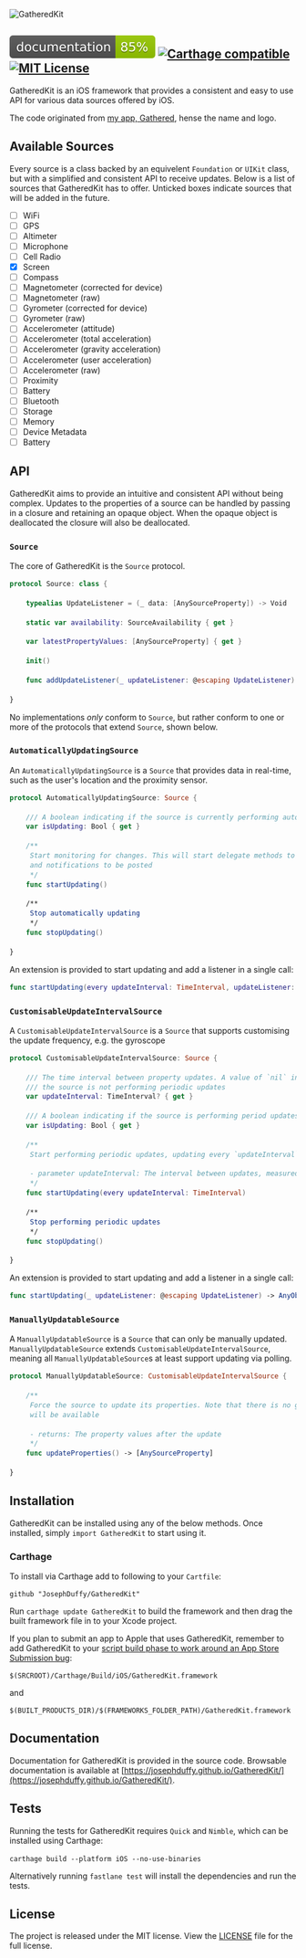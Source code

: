 ![GatheredKit](https://josephduffy.github.io/GatheredKit/img/banner.png)

[![Documentation](./docs/badge.svg)](https://josephduffy.github.io/GatheredKit/) [![Carthage compatible](https://img.shields.io/badge/Carthage-compatible-4BC51D.svg?style=flat)](https://github.com/Carthage/Carthage) [![MIT License](https://img.shields.io/badge/License-MIT-4BC51D.svg?style=flat)](./LICENSE)
--

GatheredKit is an iOS framework that provides a consistent and easy to use API for various data sources offered by iOS.

The code originated from [my app, Gathered](https://itunes.apple.com/us/app/apple-store/id929726748?mt=8), hense the name and logo.

## Available Sources

Every source is a class backed by an equivelent `Foundation` or `UIKit` class, but with a simplified and consistent API to receive updates. Below is a list of sources that GatheredKit has to offer. Unticked boxes indicate sources that will be added in the future.

 - [ ] WiFi
 - [ ] GPS
 - [ ] Altimeter
 - [ ] Microphone
 - [ ] Cell Radio
 - [X] Screen
 - [ ] Compass
 - [ ] Magnetometer (corrected for device)
 - [ ] Magnetometer (raw)
 - [ ] Gyrometer (corrected for device)
 - [ ] Gyrometer (raw)
 - [ ] Accelerometer (attitude)
 - [ ] Accelerometer (total acceleration)
 - [ ] Accelerometer (gravity acceleration)
 - [ ] Accelerometer (user acceleration)
 - [ ] Accelerometer (raw)
 - [ ] Proximity
 - [ ] Battery
 - [ ] Bluetooth
 - [ ] Storage
 - [ ] Memory
 - [ ] Device Metadata
 - [ ] Battery

## API

GatheredKit aims to provide an intuitive and consistent API without being complex. Updates to the properties of a source can be handled by passing in a closure and retaining an opaque object. When the opaque object is deallocated the closure will also be deallocated.

### `Source`

The core of GatheredKit is the `Source` protocol.

```swift
protocol Source: class {

    typealias UpdateListener = (_ data: [AnySourceProperty]) -> Void

    static var availability: SourceAvailability { get }

    var latestPropertyValues: [AnySourceProperty] { get }

    init()

    func addUpdateListener(_ updateListener: @escaping UpdateListener) -> AnyObject

}
```

No implementations _only_ conform to `Source`, but rather conform to one or more of the protocols that extend `Source`, shown below.

### `AutomaticallyUpdatingSource`

An `AutomaticallyUpdatingSource` is a `Source` that provides data in real-time, such as the user's location and the proximity sensor.

```swift
protocol AutomaticallyUpdatingSource: Source {

    /// A boolean indicating if the source is currently performing automatic updates
    var isUpdating: Bool { get }

    /**
     Start monitoring for changes. This will start delegate methods to be called
     and notifications to be posted
     */
    func startUpdating()

    /**
     Stop automatically updating
     */
    func stopUpdating()

}
```

An extension is provided to start updating and add a listener in a single call:

```swift
func startUpdating(every updateInterval: TimeInterval, updateListener: @escaping UpdateListener) -> AnyObject
```

### `CustomisableUpdateIntervalSource`

A `CustomisableUpdateIntervalSource` is a `Source` that supports customising the update frequency, e.g. the gyroscope

```swift
protocol CustomisableUpdateIntervalSource: Source {

    /// The time interval between property updates. A value of `nil` indicates that
    /// the source is not performing periodic updates
    var updateInterval: TimeInterval? { get }

    /// A boolean indicating if the source is performing period updates every `updateInterval`
    var isUpdating: Bool { get }

    /**
     Start performing periodic updates, updating every `updateInterval` seconds

     - parameter updateInterval: The interval between updates, measured in seconds
     */
    func startUpdating(every updateInterval: TimeInterval)

    /**
     Stop performing periodic updates
     */
    func stopUpdating()

}
```

An extension is provided to start updating and add a listener in a single call:

```swift
func startUpdating(_ updateListener: @escaping UpdateListener) -> AnyObject
```

### `ManuallyUpdatableSource`

A `ManuallyUpdatableSource` is a `Source` that can only be manually updated. `ManuallyUpdatableSource` extends `CustomisableUpdateIntervalSource`, meaning all `ManuallyUpdatableSource`s at least support updating via polling.

```swift
protocol ManuallyUpdatableSource: CustomisableUpdateIntervalSource {

    /**
     Force the source to update its properties. Note that there is no guarantee that new data
     will be available

     - returns: The property values after the update
     */
    func updateProperties() -> [AnySourceProperty]

}
```

## Installation

GatheredKit can be installed using any of the below methods. Once installed, simply `import GatheredKit` to start using it.

### Carthage

To install via Carthage add to following to your `Cartfile`:

```
github "JosephDuffy/GatheredKit"
```

Run `carthage update GatheredKit` to build the framework and then drag the built framework file in to your Xcode project.

If you plan to submit an app to Apple that uses GatheredKit, remember to add GatheredKit to your [script build phase to work around an App Store Submission bug](https://github.com/Carthage/Carthage#if-youre-building-for-ios-tvos-or-watchos):

```
$(SRCROOT)/Carthage/Build/iOS/GatheredKit.framework
```

and

```
$(BUILT_PRODUCTS_DIR)/$(FRAMEWORKS_FOLDER_PATH)/GatheredKit.framework
```

## Documentation

Documentation for GatheredKit is provided in the source code. Browsable documentation is available at [https://josephduffy.github.io/GatheredKit/](https://josephduffy.github.io/GatheredKit/).

## Tests

Running the tests for GatheredKit requires `Quick` and `Nimble`, which can be installed using Carthage:

`carthage build --platform iOS --no-use-binaries`

Alternatively running `fastlane test` will install the dependencies and run the tests.

## License

The project is released under the MIT license. View the [LICENSE](./LICENSE) file for the full license.
